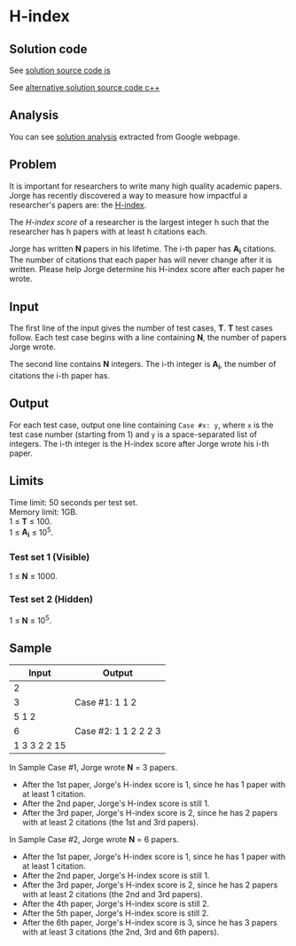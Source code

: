 # H-index

## Solution code

See [solution source code js](/Round%20H/H-index/solution.js)

See [alternative solution source code c++](/Round%20H/H-index/solution.cpp)

## Analysis

You can see [solution analysis](/Round%20H/H-index/analysis.md) extracted from Google webpage.

## Problem

It is important for researchers to write many high quality academic papers. Jorge has recently discovered a way to measure how impactful a researcher's papers are: the [H-index](https://en.wikipedia.org/wiki/H-index).

The _H-index score_ of a researcher is the largest integer h such that the researcher has h papers with at least h citations each.

Jorge has written **N** papers in his lifetime. The i-th paper has **A<sub>i</sub>** citations. The number of citations that each paper has will never change after it is written. Please help Jorge determine his H-index score after each paper he wrote.

## Input

The first line of the input gives the number of test cases, **T**. **T** test cases follow. Each test case begins with a line containing **N**, the number of papers Jorge wrote.

The second line contains **N** integers. The i-th integer is **A<sub>i</sub>**, the number of citations the i-th paper has.

## Output

For each test case, output one line containing `Case #x: y`, where `x` is the test case number (starting from 1) and `y` is a space-separated list of integers. The i-th integer is the H-index score after Jorge wrote his i-th paper.

## Limits

Time limit: 50 seconds per test set.<br>
Memory limit: 1GB.<br>
1 ≤ **T** ≤ 100.<br>
1 ≤ **A<sub>i</sub>** ≤ 10<sup>5</sup>.

### Test set 1 (Visible)

1 ≤ **N** ≤ 1000.

### Test set 2 (Hidden)

1 ≤ **N** ≤ 10<sup>5</sup>.

## Sample

| Input        | Output               |
| ------------ | -------------------- |
| 2            |                      |
| 3            | Case #1: 1 1 2       |
| 5 1 2        |                      |
| 6            | Case #2: 1 1 2 2 2 3 |
| 1 3 3 2 2 15 |                      |

In Sample Case #1, Jorge wrote **N** = 3 papers.

- After the 1st paper, Jorge's H-index score is 1, since he has 1 paper with at least 1 citation.
- After the 2nd paper, Jorge's H-index score is still 1.
- After the 3rd paper, Jorge's H-index score is 2, since he has 2 papers with at least 2 citations (the 1st and 3rd papers).

In Sample Case #2, Jorge wrote **N** = 6 papers.

- After the 1st paper, Jorge's H-index score is 1, since he has 1 paper with at least 1 citation.
- After the 2nd paper, Jorge's H-index score is still 1.
- After the 3rd paper, Jorge's H-index score is 2, since he has 2 papers with at least 2 citations (the 2nd and 3rd papers).
- After the 4th paper, Jorge's H-index score is still 2.
- After the 5th paper, Jorge's H-index score is still 2.
- After the 6th paper, Jorge's H-index score is 3, since he has 3 papers with at least 3 citations (the 2nd, 3rd and 6th papers).
